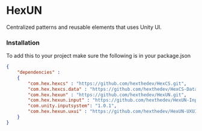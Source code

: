 # HexUN
Centralized patterns and reusable elements that uses Unity UI.

### Installation
To add this to your project make sure the following is in your package.json

```json
{
    "dependencies" : 
    {
        "com.hex.hexcs" : "https://github.com/hexthedev/HexCS.git",
        "com.hex.hexcs.data" : "https://github.com/hexthedev/HexCS-Data.git",
        "com.hex.hexun" : "https://github.com/hexthedev/HexUN.git",
        "com.hex.hexun.input" : "https://github.com/hexthedev/HexUN-Input.git",
        "com.unity.inputsystem": "1.0.1",
        "com.hex.hexun.uxui" : "https://github.com/hexthedev/HexUN-UXUI.git",
    }
}
```

